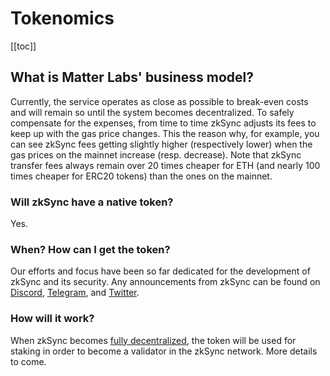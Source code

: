 # Tokenomics

[[toc]]

## What is Matter Labs' business model?

Currently, the service operates as close as possible to break-even costs and will remain so until the system becomes
decentralized. To safely compensate for the expenses, from time to time zkSync adjusts its fees to keep up with the gas
price changes. This the reason why, for example, you can see zkSync fees getting slightly higher (respectively lower)
when the gas prices on the mainnet increase (resp. decrease). Note that zkSync transfer fees always remain over 20 times
cheaper for ETH (and nearly 100 times cheaper for ERC20 tokens) than the ones on the mainnet.

### Will zkSync have a native token?

Yes.

### When? How can I get the token?

Our efforts and focus have been so far dedicated for the development of zkSync and its security. Any announcements from
zkSync can be found on [Discord](https://discord.com/invite/px2aR7w), [Telegram](https://t.me/zksync), and
[Twitter](https://twitter.com/zksync).

### How will it work?

When zkSync becomes [fully decentralized](/faq/decentralization.md#how-decentralized-is-zksync), the token will be used
for staking in order to become a validator in the zkSync network. More details to come.
